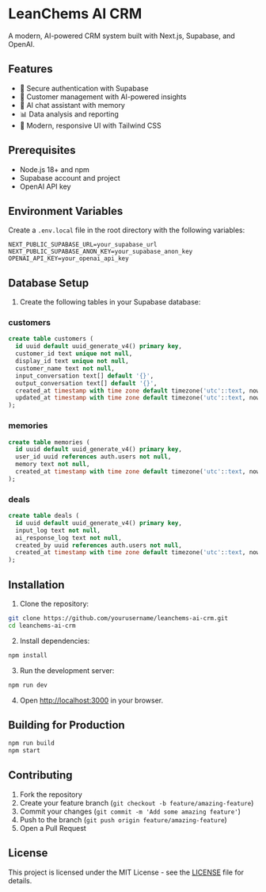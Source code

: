 # LeanChems AI CRM

A modern, AI-powered CRM system built with Next.js, Supabase, and OpenAI.

## Features

- 🔐 Secure authentication with Supabase
- 👥 Customer management with AI-powered insights
- 💬 AI chat assistant with memory
- 📊 Data analysis and reporting
- 🎨 Modern, responsive UI with Tailwind CSS

## Prerequisites

- Node.js 18+ and npm
- Supabase account and project
- OpenAI API key

## Environment Variables

Create a `.env.local` file in the root directory with the following variables:

```env
NEXT_PUBLIC_SUPABASE_URL=your_supabase_url
NEXT_PUBLIC_SUPABASE_ANON_KEY=your_supabase_anon_key
OPENAI_API_KEY=your_openai_api_key
```

## Database Setup

1. Create the following tables in your Supabase database:

### customers
```sql
create table customers (
  id uuid default uuid_generate_v4() primary key,
  customer_id text unique not null,
  display_id text unique not null,
  customer_name text not null,
  input_conversation text[] default '{}',
  output_conversation text[] default '{}',
  created_at timestamp with time zone default timezone('utc'::text, now()) not null,
  updated_at timestamp with time zone default timezone('utc'::text, now()) not null
);
```

### memories
```sql
create table memories (
  id uuid default uuid_generate_v4() primary key,
  user_id uuid references auth.users not null,
  memory text not null,
  created_at timestamp with time zone default timezone('utc'::text, now()) not null
);
```

### deals
```sql
create table deals (
  id uuid default uuid_generate_v4() primary key,
  input_log text not null,
  ai_response_log text not null,
  created_by uuid references auth.users not null,
  created_at timestamp with time zone default timezone('utc'::text, now()) not null
);
```

## Installation

1. Clone the repository:
```bash
git clone https://github.com/yourusername/leanchems-ai-crm.git
cd leanchems-ai-crm
```

2. Install dependencies:
```bash
npm install
```

3. Run the development server:
```bash
npm run dev
```

4. Open [http://localhost:3000](http://localhost:3000) in your browser.

## Building for Production

```bash
npm run build
npm start
```

## Contributing

1. Fork the repository
2. Create your feature branch (`git checkout -b feature/amazing-feature`)
3. Commit your changes (`git commit -m 'Add some amazing feature'`)
4. Push to the branch (`git push origin feature/amazing-feature`)
5. Open a Pull Request

## License

This project is licensed under the MIT License - see the [LICENSE](LICENSE) file for details.
